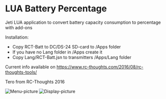 # LUA Battery Percentage
Jeti LUA application to convert battery capacity consumption to percentage with add-ons

Installation:
- Copy RCT-Batt to DC/DS-24 SD-card to /Apps folder
- If you have no Lang folder in /Apps create it
- Copy Lang/RCT-Batt.jsn to transmitters /Apps/Lang folder

Current info available on https://www.rc-thoughts.com/2016/08/rc-thoughts-tools/

Tero from RC-Thoughts 2016

![Menu-picture](https://www.rc-thoughts.com/wp-content/uploads/2016/08/rct-batt_012.png) ![Display-picture](https://www.rc-thoughts.com/wp-content/uploads/2016/08/tele_screen.gif)
